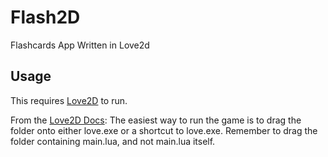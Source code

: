 # Flash2D
Flashcards App Written in Love2d

## Usage

This requires [Love2D](https://love2d.org/) to run.  

From the [Love2D Docs](https://love2d.org/wiki/Getting_Started): The easiest way to run the game is to drag the folder onto either love.exe or a shortcut to love.exe. Remember to drag the folder containing main.lua, and not main.lua itself. 
